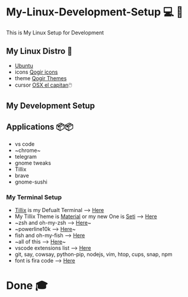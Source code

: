 # My-Linux-Development-Setup 💻️ 🐧️
This is My Linux Setup for Development

## My Linux Distro 🐧️
- [Ubuntu](https://ubuntu.com/download/desktop)
- icons [Qogir icons](https://github.com/vinceliuice/Qogir-icon-theme)
- theme [Qogir Themes](https://github.com/vinceliuice/Qogir-theme)
- cursor [OSX el capitan](https://www.gnome-look.org/p/1084939/)🖱️

## My Development Setup

## Applications 📦️📦️
 - vs code
 - ~chrome~
 - telegram
 - gnome tweaks
 - Tillix
 - brave
 - gnome-sushi

### My Terminal Setup
 - [Tillix](https://github.com/gnunn1/tilix) is my Defualt Terminal --> [Here](https://gnunn1.github.io/tilix-web/#packages)
 - My Tillix Theme is [Material](https://github.com/the1coder-pro/Material-Theme-tillix/blob/master/Material.json) or my new One is [Seti](https://github.com/storm119/Tilix-Themes/blob/master/Themes-2/seti.json)
--> [Here](https://github.com/storm119/Tilix-Themes#how-to-use)
 - ~zsh and oh-my-zsh --> [Here](https://github.com/ohmyzsh/ohmyzsh/wiki/Installing-ZSH)~
 - ~powerline10k --> [Here](https://github.com/romkatv/powerlevel10k)~
 - fish and oh-my-fish --> [Here](https://github.com/oh-my-fish/oh-my-fish)
 - ~all of this --> [Here](https://medium.com/@ivanaugustobd/your-terminal-can-be-much-much-more-productive-5256424658e8)~
 - vscode extensions list --> [Here](https://github.com/the1coder-pro/my-vscode-extension-list/blob/master/the-list.txt)
 - git, say, cowsay, python-pip, nodejs, vim, htop, cups, snap, npm
 - font is fira code --> [Here](https://github.com/tonsky/FiraCode)
 # Done 🎓️
 
 
